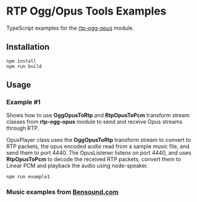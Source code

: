 # RTP Ogg/Opus Tools Examples

TypeScript examples for the [rtp-ogg-opus](https://github.com/libersys/rtp-ogg-opus.git) module.

## Installation

```
npm install
npm run build
```

## Usage

### Example #1

Shows how to use **OggOpusToRtp** and **RtpOpusToPcm** transform stream classes from **rtp-ogg-opus** module to send and receive Opus streams through RTP.

OpusPlayer class uses the **OggOpusToRtp** transform stream to convert to RTP packets, the opus encoded audio read from a sample music file, and send them to port 4440. The OpusListener listens on port 4440, and uses **RtpOpusToPcm** to decode the received RTP packets, convert them to Linear PCM and playback the audio using node-speaker.

```
npm run example1
```

### Music examples from [Bensound.com](https://www.bensound.com)
